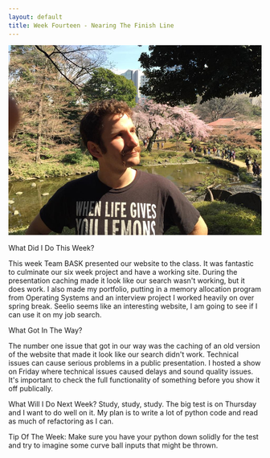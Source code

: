 ```yaml
---
layout: default
title: Week Fourteen - Nearing The Finish Line
---
```

![My Profile Picture](/images/adampic.jpg)

What Did I Do This Week?

This week Team BASK presented our website to the class. It was fantastic to culminate our six week project and have a working site.
During the presentation caching made it look like our search wasn't working, but it does work. I also made my portfolio, putting in a
memory allocation program from Operating Systems and an interview project I worked heavily on over spring break. Seelio seems like an
interesting website, I am going to see if I can use it on my job search.


What Got In The Way?

The number one issue that got in our way was the caching of an old version of the website that made it look like our search didn't work.
Technical issues can cause serious problems in a public presentation. I hosted a show on Friday where technical issues caused delays
and sound quality issues. It's important to check the full functionality of something before you show it off publically.

What Will I Do Next Week?
Study, study, study. The big test is on Thursday and I want to do well on it. My plan is to write a lot of python code and read
as much of refactoring as I can.

Tip Of The Week:
Make sure you have your python down solidly for the test and try to imagine some curve ball inputs that might be thrown. 

